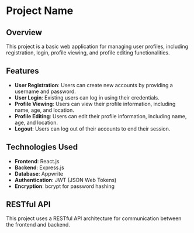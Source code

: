 # Project Name

## Overview

This project is a basic web application for managing user profiles, including registration, login, profile viewing, and profile editing functionalities.

## Features

- **User Registration**: Users can create new accounts by providing a username and password.
- **User Login**: Existing users can log in using their credentials.
- **Profile Viewing**: Users can view their profile information, including name, age, and location.
- **Profile Editing**: Users can edit their profile information, including name, age, and location.
- **Logout**: Users can log out of their accounts to end their session.

## Technologies Used

- **Frontend**: React.js
- **Backend**: Express.js
- **Database**: Appwrite
- **Authentication**: JWT (JSON Web Tokens)
- **Encryption**: bcrypt for password hashing

## RESTful API

This project uses a RESTful API architecture for communication between the frontend and backend.
